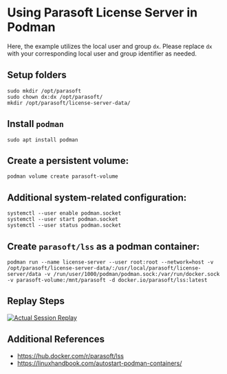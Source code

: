 # Using Parasoft License Server in Podman

Here, the example utilizes the local user and group `dx`. Please replace `dx` with your corresponding local user and group identifier as needed.

## Setup folders
```
sudo mkdir /opt/parasoft
sudo chown dx:dx /opt/parasoft/
mkdir /opt/parasoft/license-server-data/
```

## Install `podman`
```
sudo apt install podman
```

## Create a persistent volume:
```
podman volume create parasoft-volume
```

## Additional system-related configuration:
```
systemctl --user enable podman.socket
systemctl --user start podman.socket
systemctl --user status podman.socket
```

## Create `parasoft/lss` as a podman container:
```
podman run --name license-server --user root:root --network=host -v /opt/parasoft/license-server-data/:/usr/local/parasoft/license-server/data -v /run/user/1000/podman/podman.sock:/var/run/docker.sock -v parasoft-volume:/mnt/parasoft -d docker.io/parasoft/lss:latest
```

## Replay Steps

[![Actual Session Replay](https://asciinema.org/a/udYP5Jh4ahd8U2WqeB5JUx9xM.svg)](https://asciinema.org/a/udYP5Jh4ahd8U2WqeB5JUx9xM)

## Additional References
- https://hub.docker.com/r/parasoft/lss
- https://linuxhandbook.com/autostart-podman-containers/
